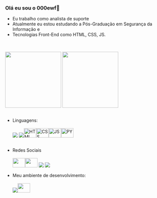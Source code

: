 ### Olá eu sou o 000ewf👋



- Eu trabalho como analista de suporte 
- Atualmente eu estou estudando a Pós-Graduação em Segurança da Informação e 
- Tecnologias Front-End como HTML, CSS, JS.
##
<div><br>
  <img height="180em" src= "https://github-readme-stats.vercel.app/api?username=000ewf&show_icons=true&theme=merko"/>
  <img height="180em" src= "https://github-readme-stats.vercel.app/api/top-langs/?username=000ewf&layout=compact&theme=merko"/>   
</div>

##

- Linguagens: <br> <br>
<img  src="https://img.shields.io/badge/Powershell-2CA5E0?style=for-the-badge&logo=powershell&logoColor=black"> <img src="https://img.shields.io/badge/Java-ED8B00?style=for-the-badge&logo=java&logoColor=white"><img height="30" width="40" alt="HTML" src="https://cdn.jsdelivr.net/gh/devicons/devicon/icons/html5/html5-original.svg" /><img height="30" width="40" alt="CSS" src="https://cdn.jsdelivr.net/gh/devicons/devicon/icons/css3/css3-original.svg" /><img height="30" width="40" alt="JS" src="https://cdn.jsdelivr.net/gh/devicons/devicon/icons/javascript/javascript-plain.svg" /><img height="30" width="40" alt="PY" src="https://cdn.jsdelivr.net/gh/devicons/devicon/icons/python/python-plain.svg" />



##
- Redes Sociais <br><br>
 <a href="https://osu.ppy.sh/users/17784425" target="_blank"> <img height="30" width="40" src="https://osu.ppy.sh/assets/images/osu-logo-white.59d385da.svg" target="_blank"><a href="https://anilist.co/user/kkisaki/"  target="_blank" ><img height="30" width="40" src="https://anilist.co/img/icons/icon.svg"  target="_blank"></a> <a href="https://www.linkedin.com/in/michellourran/" target="_blank"><img src="https://img.shields.io/badge/LinkedIn-0077B5?style=for-the-badge&logo=linkedin&logoColor=white" target="_blank"></a> <a href="https://www.github.com/000ewf" target="_blank">
<img src="https://img.shields.io/badge/GitHub-100000?style=for-the-badge&logo=github&logoColor=white" target="_blank" /></a>



- Meu ambiente de desenvolvimento: <br> <br>
<img src="https://img.shields.io/badge/Windows-0078D6?style=for-the-badge&logo=windows&logoColor=black"><img height="30" width="40" src="https://cdn.jsdelivr.net/gh/devicons/devicon/icons/vscode/vscode-original.svg" />

          
